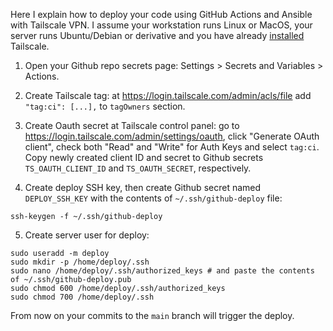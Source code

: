 Here I explain how to deploy your code using GitHub Actions and Ansible with Tailscale VPN.
I assume your workstation runs Linux or MacOS, your server runs Ubuntu/Debian or derivative
and you have already [installed](https://tailscale.com/kb/1031/install-linux) Tailscale.

1. Open your Github repo secrets page: Settings > Secrets and Variables > Actions.

2. Create Tailscale tag: at https://login.tailscale.com/admin/acls/file add `"tag:ci": [...],` to `tagOwners` section.

3. Create Oauth secret at Tailscale control panel: go to <https://login.tailscale.com/admin/settings/oauth>,
click "Generate OAuth client", check both "Read" and "Write" for Auth Keys and select `tag:ci`. Copy newly
created client ID and secret to Github secrets `TS_OAUTH_CLIENT_ID` and `TS_OAUTH_SECRET`,
respectively.

4. Create deploy SSH key, then create Github secret named `DEPLOY_SSH_KEY` with the
contents of `~/.ssh/github-deploy` file:
```
ssh-keygen -f ~/.ssh/github-deploy
```
 
5. Create server user for deploy:
```
sudo useradd -m deploy
sudo mkdir -p /home/deploy/.ssh
sudo nano /home/deploy/.ssh/authorized_keys # and paste the contents of ~/.ssh/github-deploy.pub
sudo chmod 600 /home/deploy/.ssh/authorized_keys
sudo chmod 700 /home/deploy/.ssh
```
From now on your commits to the `main` branch will trigger the deploy.
